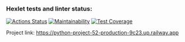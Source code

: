 ### Hexlet tests and linter status:
[![Actions Status](https://github.com/Sam0yl/python-project-52/workflows/hexlet-check/badge.svg)](https://github.com/Sam0yl/python-project-52/actions)
[![Maintainability](https://api.codeclimate.com/v1/badges/1b17b8c32dadbdb017fb/maintainability)](https://codeclimate.com/github/Sam0yl/python-project-52/maintainability)
[![Test Coverage](https://api.codeclimate.com/v1/badges/1b17b8c32dadbdb017fb/test_coverage)](https://codeclimate.com/github/Sam0yl/python-project-52/test_coverage)

Project link: https://python-project-52-production-9c23.up.railway.app
